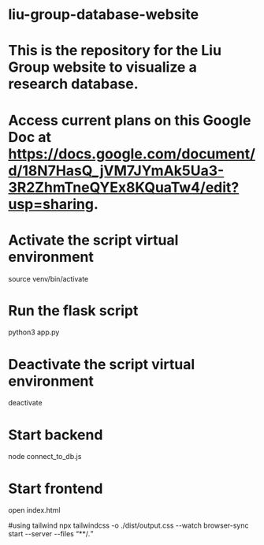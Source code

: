 # liu-group-database-website
# This is the repository for the Liu Group website to visualize a research database. 
# Access current plans on this Google Doc at https://docs.google.com/document/d/18N7HasQ_jVM7JYmAk5Ua3-3R2ZhmTneQYEx8KQuaTw4/edit?usp=sharing.


# Activate the script virtual environment
source venv/bin/activate         
# Run the flask script
python3 app.py
# Deactivate the script virtual environment
deactivate

# Start backend
node connect_to_db.js
# Start frontend
open index.html

#using tailwind
npx tailwindcss  -o ./dist/output.css --watch
browser-sync start --server --files “**/*.*”
